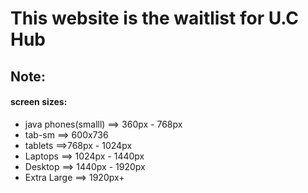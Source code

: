 # This website is the waitlist for U.C Hub

## Note:

#### screen sizes: 
- java phones(smalll) ==> 360px - 768px
- tab-sm  ==> 600x736
- tablets ==>768px - 1024px
- Laptops ==> 1024px - 1440px
- Desktop ==> 1440px - 1920px
- Extra Large ==> 1920px+